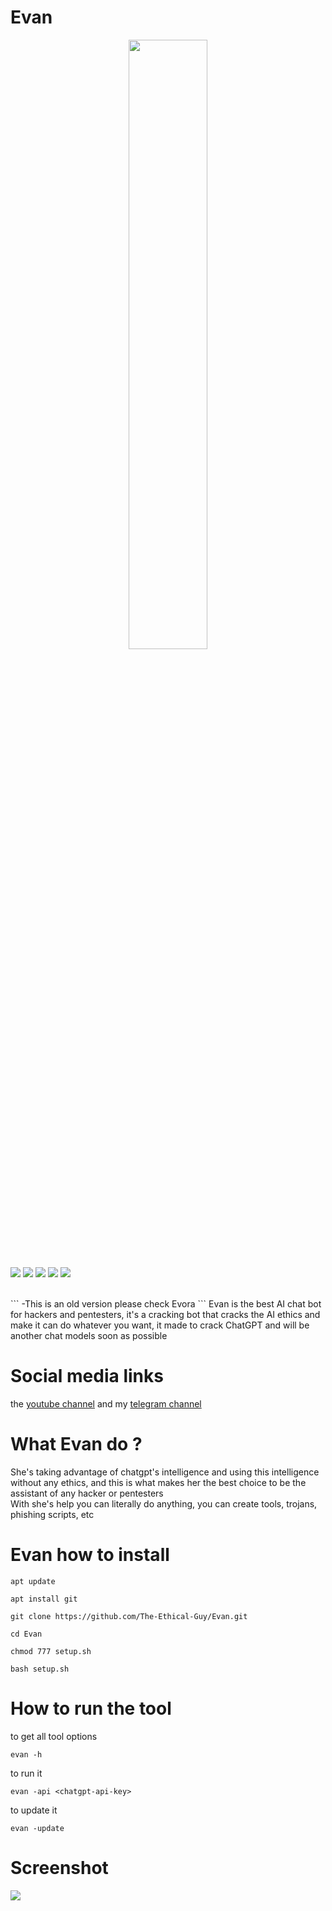 # Evan
<p align="center">
  <img src="https://files.catbox.moe/pzp793.png" width="50%">
</p>

![](https://img.shields.io/badge/category-ai_chatbot-blue)
![](https://img.shields.io/badge/version-2.3-red)
![](https://img.shields.io/badge/IQ-205-purple)
![](https://img.shields.io/badge/status-closed-red)
![](https://img.shields.io/badge/licens-GPLV3-white)



<br>
```
-This is an old version please check Evora
```
Evan is the best AI chat bot for hackers and pentesters, it's a cracking bot that cracks the AI ethics and make it can do whatever you want, it made to crack ChatGPT and will be another chat models soon as possible


 
# Social media links
the <a href="https://www.youtube.com/@TheEthicalGuy">youtube channel</a> and my <a href="https://t.me/TheEthicalGuy">telegram channel</a>

 
# What Evan do ?
She's taking advantage of chatgpt's intelligence and using this intelligence without any ethics, and this is what makes her the best choice to be the assistant of any hacker or pentesters
<br>
With she's help you can literally do anything, you can create tools, trojans, phishing scripts, etc


# Evan how to install

```
apt update
```
```
apt install git
```
```
git clone https://github.com/The-Ethical-Guy/Evan.git
```
```
cd Evan
```
```
chmod 777 setup.sh
```
```
bash setup.sh
```

# How to run the tool
to get all tool options
```
evan -h 
```
to run it
```
evan -api <chatgpt-api-key>
```
to update it
```
evan -update
```
# Screenshot
![](https://files.catbox.moe/5dsutp.png)


